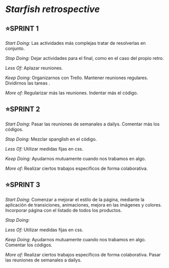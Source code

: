 # *Starfish retrospective*

## :star:SPRINT 1

_Start Doing:_
Las actividades más complejas tratar de resolverlas en conjunto.

_Stop Doing:_
Dejar actividades para el final, como en el caso del propio retro.

_Less Of:_
Aplazar reuniones.

_Keep Doing:_
Organizarnos con Trello.
Mantener reuniones regulares.
Dividirnos las tareas .

_More of:_
Regularizar más las reuniones.
Indentar más el código.



## :star:SPRINT 2

_Start Doing:_
Pasar las reuniones de semanales a dailys.
Comentar más los códigos. 

_Stop Doing:_
Mezclar spanglish en el código.

_Less Of:_
Utilizar medidas fijas en css.

_Keep Doing:_
Ayudarnos mutuamente cuando nos trabamos en algo.

_More of:_
Realizar ciertos trabajos específicos de forma colaborativa.

## :star:SPRINT 3

_Start Doing:_
Comenzar a mejorar el estilo de la página, mediante la aplicación de transiciones, animaciones, mejora en las imágenes y colores.
Incorporar página con el listado de todos los productos.

_Stop Doing:_


_Less Of:_
Utilizar medidas fijas en css.

_Keep Doing:_
Ayudarnos mutuamente cuando nos trabamos en algo.
Comentar los códigos.


_More of:_
Realizar ciertos trabajos específicos de forma colaborativa.
Pasar las reuniones de semanales a dailys.

